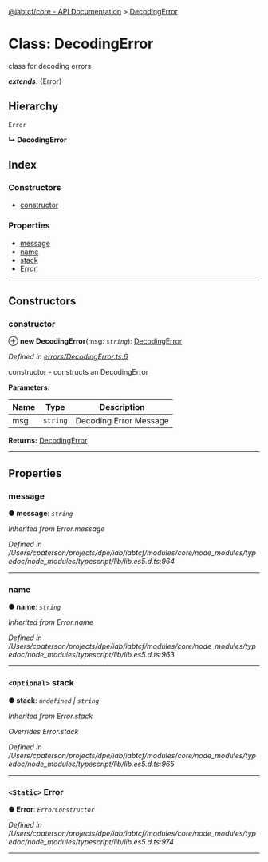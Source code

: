 [@iabtcf/core - API Documentation](../README.md) > [DecodingError](../classes/decodingerror.md)

# Class: DecodingError

class for decoding errors

*__extends__*: {Error}

## Hierarchy

 `Error`

**↳ DecodingError**

## Index

### Constructors

* [constructor](decodingerror.md#constructor)

### Properties

* [message](decodingerror.md#message)
* [name](decodingerror.md#name)
* [stack](decodingerror.md#stack)
* [Error](decodingerror.md#error)

---

## Constructors

<a id="constructor"></a>

###  constructor

⊕ **new DecodingError**(msg: *`string`*): [DecodingError](decodingerror.md)

*Defined in [errors/DecodingError.ts:6](https://github.com/chrispaterson/iabtcf-es/blob/5f390d3/modules/core/src/errors/DecodingError.ts#L6)*

constructor - constructs an DecodingError

**Parameters:**

| Name | Type | Description |
| ------ | ------ | ------ |
| msg | `string` |  Decoding Error Message |

**Returns:** [DecodingError](decodingerror.md)

___

## Properties

<a id="message"></a>

###  message

**● message**: *`string`*

*Inherited from Error.message*

*Defined in /Users/cpaterson/projects/dpe/iab/iabtcf/modules/core/node_modules/typedoc/node_modules/typescript/lib/lib.es5.d.ts:964*

___
<a id="name"></a>

###  name

**● name**: *`string`*

*Inherited from Error.name*

*Defined in /Users/cpaterson/projects/dpe/iab/iabtcf/modules/core/node_modules/typedoc/node_modules/typescript/lib/lib.es5.d.ts:963*

___
<a id="stack"></a>

### `<Optional>` stack

**● stack**: *`undefined` \| `string`*

*Inherited from Error.stack*

*Overrides Error.stack*

*Defined in /Users/cpaterson/projects/dpe/iab/iabtcf/modules/core/node_modules/typedoc/node_modules/typescript/lib/lib.es5.d.ts:965*

___
<a id="error"></a>

### `<Static>` Error

**● Error**: *`ErrorConstructor`*

*Defined in /Users/cpaterson/projects/dpe/iab/iabtcf/modules/core/node_modules/typedoc/node_modules/typescript/lib/lib.es5.d.ts:974*

___

